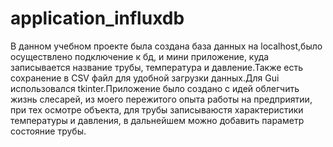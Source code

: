 # application_influxdb
В данном учебном проекте была создана база данных на localhost,было осуществлено подключение к бд, и мини приложение, куда записывается название трубы, температура и давление.Также есть сохранение в CSV файл для удобной загрузки данных.Для Gui использовался tkinter.Приложение было создано с идей облегчить жизнь слесарей, из моего пережитого опыта работы на предприятии, при тех осмотре объекта, для трубы записываюстя характеристики температуры и давления, в дальнейшем можно добавить параметр состояние трубы.
